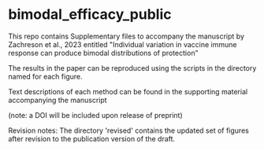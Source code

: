 # bimodal_efficacy_public

This repo contains Supplementary files to accompany the manuscript by Zachreson et al., 2023
entitled "Individual variation in vaccine immune response can produce bimodal distributions of protection" 

The results in the paper can be reproduced using the scripts in the directory named for each figure. 

Text descriptions of each method can be found in the supporting material accompanying the manuscript

(note: a DOI will be included upon release of preprint)

Revision notes: The directory 'revised' contains the updated set of figures after revision to the publication version of the draft. 

